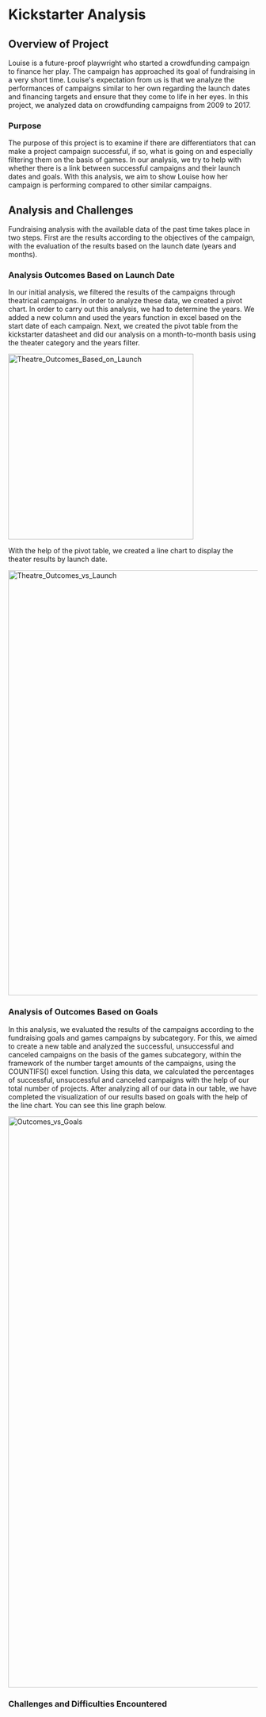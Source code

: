 # Kickstarter Analysis

## Overview of Project
Louise is a future-proof playwright who started a crowdfunding campaign to finance her play. The campaign has approached its goal of fundraising in a very short time. Louise's expectation from us is that we analyze the performances of campaigns similar to her own regarding the launch dates and financing targets and ensure that they come to life in her eyes. In this project, we analyzed data on crowdfunding campaigns from 2009 to 2017.

### Purpose
The purpose of this project is to examine if there are differentiators that can make a project campaign successful, if so, what is going on and especially filtering them on the basis of games. In our analysis, we try to help with whether there is a link between successful campaigns and their launch dates and goals. With this analysis, we aim to show Louise how her campaign is performing compared to other similar campaigns.

## Analysis and Challenges
Fundraising analysis with the available data of the past time takes place in two steps. First are the results according to the objectives of the campaign, with the evaluation of the results based on the launch date (years and months).

### Analysis Outcomes Based on Launch Date
In our initial analysis, we filtered the results of the campaigns through theatrical campaigns. In order to analyze these data, we created a pivot chart. In order to carry out this analysis, we had to determine the years. We added a new column and used the years function in excel based on the start date of each campaign. Next, we created the pivot table from the kickstarter datasheet and did our analysis on a month-to-month basis using the theater category and the years filter.

<img width="374" alt="Theatre_Outcomes_Based_on_Launch" src="https://user-images.githubusercontent.com/26927158/190499561-a0fff86f-01c2-4ed5-97c4-3c651be6ab40.png">

With the help of the pivot table, we created a line chart to display the theater results by launch date.

<img width="857" alt="Theatre_Outcomes_vs_Launch" src="https://user-images.githubusercontent.com/26927158/190500210-8615210b-6aa4-45f6-aabc-4001eaf4977c.png">

### Analysis of Outcomes Based on Goals
In this analysis, we evaluated the results of the campaigns according to the fundraising goals and games campaigns by subcategory. For this, we aimed to create a new table and analyzed the successful, unsuccessful and canceled campaigns on the basis of the games subcategory, within the framework of the number target amounts of the campaigns, using the COUNTIFS() excel function. Using this data, we calculated the percentages of successful, unsuccessful and canceled campaigns with the help of our total number of projects. After analyzing all of our data in our table, we have completed the visualization of our results based on goals with the help of the line chart. You can see this line graph below.

<img width="1151" alt="Outcomes_vs_Goals" src="https://user-images.githubusercontent.com/26927158/190502613-3e4424d0-0d32-43eb-aee1-be910a5c3757.png">

### Challenges and Difficulties Encountered

